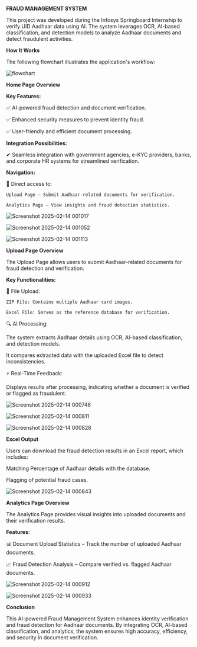 **FRAUD MANAGEMENT SYSTEM**

  This project was developed during the Infosys Springboard Internship to verify UID Aadhaar data using AI. The system leverages OCR, AI-based classification, and detection models to analyze Aadhaar documents and detect fraudulent activities.


**How It Works**

  The following flowchart illustrates the application's workflow:

![flowchart](https://github.com/user-attachments/assets/8394aa37-fe82-4175-80db-5dd98d9560e4)




**Home Page Overview**

**Key Features:**

  ✅ AI-powered fraud detection and document verification.
  
  ✅ Enhanced security measures to prevent identity fraud.
  
  ✅ User-friendly and efficient document processing.

**Integration Possibilities:**

  ✔ Seamless integration with government agencies, e-KYC providers, banks, and corporate HR systems for streamlined verification.

**Navigation:**

  🔹 Direct access to:

    Upload Page – Submit Aadhaar-related documents for verification.

    Analytics Page – View insights and fraud detection statistics.

![Screenshot 2025-02-14 001017](https://github.com/user-attachments/assets/6ad951ac-86d2-423e-938f-ddbef43f8e6d)


![Screenshot 2025-02-14 001052](https://github.com/user-attachments/assets/7daaf070-3ba7-4f9a-af89-0d27dbbe4264)


![Screenshot 2025-02-14 001113](https://github.com/user-attachments/assets/d6934a50-254b-4e34-9750-9200b6826e9a)


**Upload Page Overview**

  The Upload Page allows users to submit Aadhaar-related documents for fraud detection and verification.

**Key Functionalities:**

  📂 File Upload:

    ZIP File: Contains multiple Aadhaar card images.

    Excel File: Serves as the reference database for verification.

🔍 AI Processing:

  The system extracts Aadhaar details using OCR, AI-based classification, and detection models.

  It compares extracted data with the uploaded Excel file to detect inconsistencies.

⚡ Real-Time Feedback:

  Displays results after processing, indicating whether a document is verified or flagged as fraudulent.

![Screenshot 2025-02-14 000746](https://github.com/user-attachments/assets/4ac491ad-cac2-4337-919f-6d30f58aa8fe)

![Screenshot 2025-02-14 000811](https://github.com/user-attachments/assets/1fb9e653-6218-44be-ac58-f44106a95b1e)

![Screenshot 2025-02-14 000826](https://github.com/user-attachments/assets/c067f79b-197e-4f61-ba09-498da4ddb2e5)

**Excel Output**

  Users can download the fraud detection results in an Excel report, which includes:
  
  Matching Percentage of Aadhaar details with the database.
  
  Flagging of potential fraud cases.

![Screenshot 2025-02-14 000843](https://github.com/user-attachments/assets/d0f82b0c-ce23-4615-964d-122b217bd421)

**Analytics Page Overview**

  The Analytics Page provides visual insights into uploaded documents and their verification results.

**Features:**

  📊 Document Upload Statistics – Track the number of uploaded Aadhaar documents.
  
  📈 Fraud Detection Analysis – Compare verified vs. flagged Aadhaar documents.

![Screenshot 2025-02-14 000912](https://github.com/user-attachments/assets/f26f427b-5e13-40c0-9cc8-0a498fba1784)

![Screenshot 2025-02-14 000933](https://github.com/user-attachments/assets/37f42a2e-3663-4548-a02e-70a3d4520088)


**Conclusion**

  This AI-powered Fraud Management System enhances identity verification and fraud detection for Aadhaar documents. By integrating OCR, AI-based classification, and analytics, the system ensures high accuracy, efficiency, and security in document verification.
